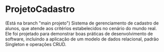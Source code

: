 # ProjetoCadastro
(Está na branch "main projeto")
 Sistema de gerenciamento de cadastro de alunos, que atende aos critérios estabelecidos no cenário do mundo real. Ele foi projetado para demonstrar boas práticas de desenvolvimento de software, incluindo a aplicação de um modelo de dados relacional, padrão Singleton e operações CRUD.
